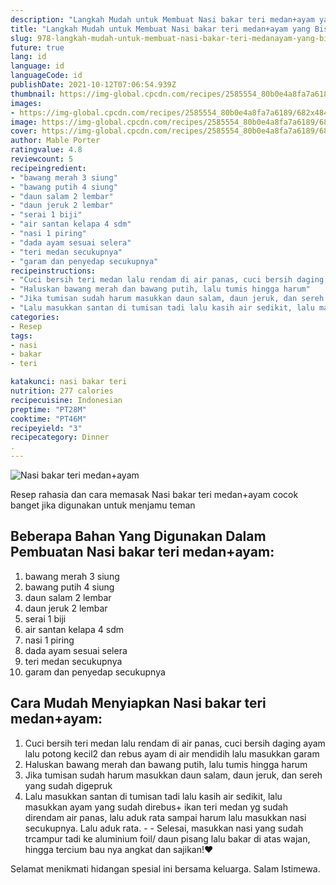 ```yaml
---
description: "Langkah Mudah untuk Membuat Nasi bakar teri medan+ayam yang Bisa Manjain Lidah"
title: "Langkah Mudah untuk Membuat Nasi bakar teri medan+ayam yang Bisa Manjain Lidah"
slug: 978-langkah-mudah-untuk-membuat-nasi-bakar-teri-medanayam-yang-bisa-manjain-lidah
future: true
lang: id
language: id
languageCode: id
publishDate: 2021-10-12T07:06:54.939Z 
thumbnail: https://img-global.cpcdn.com/recipes/2585554_80b0e4a8fa7a6189/682x484cq65/nasi-bakar-teri-medanayam-foto-resep-utama.png
images:
- https://img-global.cpcdn.com/recipes/2585554_80b0e4a8fa7a6189/682x484cq65/nasi-bakar-teri-medanayam-foto-resep-utama.png
image: https://img-global.cpcdn.com/recipes/2585554_80b0e4a8fa7a6189/682x484cq65/nasi-bakar-teri-medanayam-foto-resep-utama.png
cover: https://img-global.cpcdn.com/recipes/2585554_80b0e4a8fa7a6189/682x484cq65/nasi-bakar-teri-medanayam-foto-resep-utama.png
author: Mable Porter
ratingvalue: 4.8
reviewcount: 5
recipeingredient:
- "bawang merah 3 siung"
- "bawang putih 4 siung"
- "daun salam 2 lembar"
- "daun jeruk 2 lembar"
- "serai 1 biji"
- "air santan kelapa 4 sdm"
- "nasi 1 piring"
- "dada ayam sesuai selera"
- "teri medan secukupnya"
- "garam dan penyedap secukupnya"
recipeinstructions:
- "Cuci bersih teri medan lalu rendam di air panas, cuci bersih daging ayam lalu potong kecil2 dan rebus ayam di air mendidih lalu masukkan garam"
- "Haluskan bawang merah dan bawang putih, lalu tumis hingga harum"
- "Jika tumisan sudah harum masukkan daun salam, daun jeruk, dan sereh yang sudah digepruk"
- "Lalu masukkan santan di tumisan tadi lalu kasih air sedikit, lalu masukkan ayam yang sudah direbus+ ikan teri medan yg sudah direndam air panas, lalu aduk rata sampai harum lalu masukkan nasi secukupnya. Lalu aduk rata.   Selesai, masukkan nasi yang sudah trcampur tadi ke aluminium foil/ daun pisang lalu bakar di atas wajan, hingga tercium bau nya angkat dan sajikan!❤️"
categories:
- Resep
tags:
- nasi
- bakar
- teri

katakunci: nasi bakar teri 
nutrition: 277 calories
recipecuisine: Indonesian
preptime: "PT28M"
cooktime: "PT46M"
recipeyield: "3"
recipecategory: Dinner
. 
---
```



![Nasi bakar teri medan+ayam](https://img-global.cpcdn.com/recipes/2585554_80b0e4a8fa7a6189/682x484cq65/nasi-bakar-teri-medanayam-foto-resep-utama.png)

Resep rahasia dan cara memasak  Nasi bakar teri medan+ayam cocok banget jika digunakan untuk menjamu teman

<!--inarticleads1-->

## Beberapa Bahan Yang Digunakan Dalam Pembuatan Nasi bakar teri medan+ayam:

1. bawang merah 3 siung
1. bawang putih 4 siung
1. daun salam 2 lembar
1. daun jeruk 2 lembar
1. serai 1 biji
1. air santan kelapa 4 sdm
1. nasi 1 piring
1. dada ayam sesuai selera
1. teri medan secukupnya
1. garam dan penyedap secukupnya



<!--inarticleads2-->

## Cara Mudah Menyiapkan Nasi bakar teri medan+ayam:

1. Cuci bersih teri medan lalu rendam di air panas, cuci bersih daging ayam lalu potong kecil2 dan rebus ayam di air mendidih lalu masukkan garam
1. Haluskan bawang merah dan bawang putih, lalu tumis hingga harum
1. Jika tumisan sudah harum masukkan daun salam, daun jeruk, dan sereh yang sudah digepruk
1. Lalu masukkan santan di tumisan tadi lalu kasih air sedikit, lalu masukkan ayam yang sudah direbus+ ikan teri medan yg sudah direndam air panas, lalu aduk rata sampai harum lalu masukkan nasi secukupnya. Lalu aduk rata.  -  - Selesai, masukkan nasi yang sudah trcampur tadi ke aluminium foil/ daun pisang lalu bakar di atas wajan, hingga tercium bau nya angkat dan sajikan!❤️




Selamat menikmati hidangan spesial ini bersama keluarga. Salam Istimewa.

